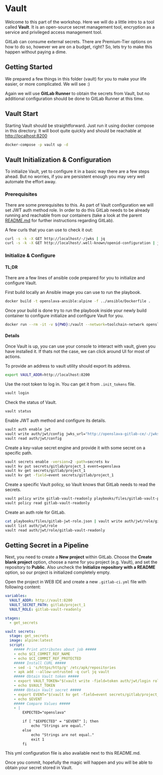 # Vault

Welcome to this part of the workshop. Here we will do a little intro to a tool called **Vault**. It is an open-source secret management tool, encryption as a service and privileged access management tool.

GitLab can consume external secrets. There are Premium-Tier options on how to do so, however we are on a budget, right? So, lets try to make this happen without paying a dime.

## Getting Started

We prepared a few things in this folder (vault) for you to make your life easier, or more complicated. We will see :)

Again we will use **GitLab Runner** to obtain the secrets from Vault, but no additional configuration should be done to GitLab Runner at this time.

## Vault Start

Starting Vault should be straightforward. Just run it using docker compose in this directory. It will boot quite quickly and should be reachable at [http://localhost:8200](http://localhost:8200)

```bash
docker-compose -p vault up -d
```

## Vault Initialization & Configuration

To initialize Vault, yet to configure it in a basic way there are a few steps ahead. But no worries, if you are persistent enough you may very well automate the effort away.

### Prerequisites

There are some prerequisites to this. As part of Vault configuration we will set JWT auth method role. In order to do this GitLab needs to be already running and reachable from our containers (take a look at the parent [README.md](../terraform/README.md) for further instructions regarding GitLab).

A few curls that you can use to check it out:

```bash
curl -s -k -X GET http://localhost/-/jwks | jq
curl -s -k -X GET http://localhost/.well-known/openid-configuration | jq
```

### Initialize & Configure

#### TL;DR

There are a few lines of ansible code prepared for you to initialize and configure Vault.

First build locally an Ansible image you can use to run the playbook.

```bash
docker build -t openslava-ansible:alpine -f ../ansible/Dockerfile .
```

Once your build is done try to run the playbook inside your newly build container to configure initialize and configure Vault for you.

```bash
docker run --rm -it -v ${PWD}:/vault --network=toolchain-network openslava-ansible:alpine ansible-playbook /vault/playbooks/main.yml
```

#### Details

Once Vault is up, you can use your console to interact with vault, given you have installed it.
If thats not the case, we can click around UI for most of actions.

To provide an address to vault utility should export its address.

```bash
export VAULT_ADDR=http://localhost:8200
```

Use the root token to log in. You can get it from `.init_tokens` file.

```bash
vault login
```

Check the status of Vault.

```bash
vault status
```

Enable JWT auth method and configure its details.

```bash
vault auth enable jwt
vault write auth/jwt/config jwks_url="http://openslava-gitlab-ce/-/jwks" bound_issuer="http://localhost"
vault read auth/jwt/config
```

Create a key-value secret engine and provide it with some secret on a specific path.

```bash
vault secrets enable -version=2 -path=secrets kv
vault kv put secrets/gitlab/project_1 event=openslava
vault kv get secrets/gitlab/project_1
vault kv get -field=event secrets/gitlab/project_1
```

Create a specific Vault policy, so Vault knows that GitLab needs to read the secrets.

```bash
vault policy write gitlab-vault-readonly playbooks/files/gitlab-vault-policy.hcl
vault policy read gitlab-vault-readonly
```

Create an auth role for GitLab.

```bash
cat playbooks/files/gitlab-jwt-role.json | vault write auth/jwt/role/gitlab-vault-readonly -
vault list auth/jwt/role
vault read auth/jwt/role/gitlab-vault-readonly
```

## Getting Secret in a Pipeline

Next, you need to create a **New project** within GitLab. Choose the **Create blank project** option, choose a name for you project (e.g. Vault), and set the repository to **Public**. Also uncheck the **Initialize repository with a README** option, so our project is initialized completely empty.

Open the project in WEB IDE and create a new `.gitlab-ci.yml` file with following content:

```yml
variables:
  VAULT_ADDR: http://vault:8200
  VAULT_SECRET_PATH: gitlab/project_1
  VAULT_ROLE: gitlab-vault-readonly

stages:
  - get_secrets

vault secrets:
  stage: get_secrets
  image: alpine:latest
  script:
    ##### Print attributes about job #####
    - echo $CI_COMMIT_REF_NAME
    - echo $CI_COMMIT_REF_PROTECTED
    ##### Install CURL #####
    - sed -i 's/https/http/g' /etc/apk/repositories
    - apk add --allow-untrusted -q curl jq vault
    ##### Obtain Vault token #####
    - export VAULT_TOKEN="$(vault write -field=token auth/jwt/login role=${VAULT_ROLE} jwt=$CI_JOB_JWT_V2)"
    - echo $VAULT_TOKEN
    ##### Obtain Vault secret #####
    - export EVENT="$(vault kv get -field=event secrets/gitlab/project_1)"
    - echo $EVENT
    ##### Compare Values #####
    - | 
        EXPECTED="openslava"

        if [ "$EXPECTED" = "$EVENT" ]; then
            echo "Strings are equal."
        else
            echo "Strings are not equal."
            exit 1
        fi
```

This yml configuration file is also available next to this README.md.

Once you commit, hopefully the magic will happen and you will be able to obtain your secret stored in Vault.
